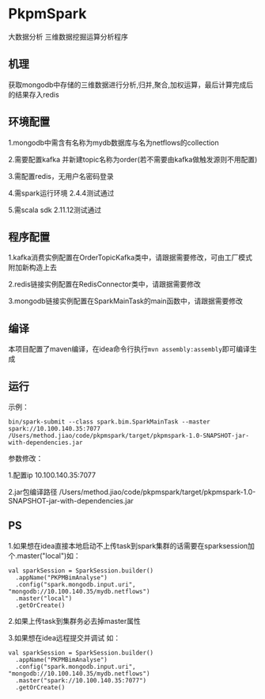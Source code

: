 # PkpmSpark
大数据分析 三维数据挖掘运算分析程序
## 机理
获取mongodb中存储的三维数据进行分析,归并,聚合,加权运算，最后计算完成后的结果存入redis
## 环境配置
1.mongodb中需含有名称为mydb数据库与名为netflows的collection

2.需要配置kafka 并新建topic名称为order(若不需要由kafka做触发源则不用配置)

3.需配置redis，无用户名密码登录

4.需spark运行环境 2.4.4测试通过

5.需scala sdk 2.11.12测试通过
## 程序配置
1.kafka消费实例配置在OrderTopicKafka类中，请跟据需要修改，可由工厂模式附加新构造上去

2.redis链接实例配置在RedisConnector类中，请跟据需要修改

3.mongodb链接实例配置在SparkMainTask的main函数中，请跟据需要修改
## 编译
本项目配置了maven编译，在idea命令行执行`mvn assembly:assembly`即可编译生成
## 运行
示例：
```
bin/spark-submit --class spark.bim.SparkMainTask --master spark://10.100.140.35:7077 /Users/method.jiao/code/pkpmspark/target/pkpmspark-1.0-SNAPSHOT-jar-with-dependencies.jar
```
参数修改：

1.配置ip 10.100.140.35:7077

2.jar包编译路径 /Users/method.jiao/code/pkpmspark/target/pkpmspark-1.0-SNAPSHOT-jar-with-dependencies.jar

## PS
1.如果想在idea直接本地启动不上传task到spark集群的话需要在sparksession加个.master("local")如：
```
val sparkSession = SparkSession.builder()
  .appName("PKPMBimAnalyse")
  .config("spark.mongodb.input.uri", "mongodb://10.100.140.35/mydb.netflows")
  .master("local")
  .getOrCreate()
```
2.如果上传task到集群务必去掉master属性

3.如果想在idea远程提交并调试 如：
```
val sparkSession = SparkSession.builder()
  .appName("PKPMBimAnalyse")
  .config("spark.mongodb.input.uri", "mongodb://10.100.140.35/mydb.netflows")
  .master("spark://10.100.140.35:7077")
  .getOrCreate()
```
